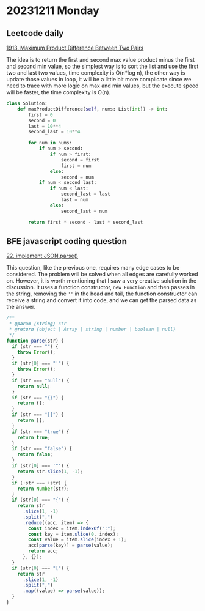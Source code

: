 # 20231211 Monday

## Leetcode daily

[1913. Maximum Product Difference Between Two Pairs](https://leetcode.com/problems/maximum-product-difference-between-two-pairs/?envType=daily-question&envId=2023-12-18)

The idea is to return the first and second max value product minus the first and second min value, so the simplest way is to sort the list and use the first two and last two values, time complexity is O(n\*log n), the other way is update those values in loop, it will be a little bit more complicate since we need to trace with more logic on max and min values, but the execute speed will be faster, the time complexity is O(n).

```py
class Solution:
    def maxProductDifference(self, nums: List[int]) -> int:
        first = 0
        second = 0
        last = 10**4
        second_last = 10**4

        for num in nums:
            if num > second:
                if num > first:
                    second = first
                    first = num
                else:
                    second = num
            if num < second_last:
                if num < last:
                    second_last = last
                    last = num
                else:
                    second_last = num

        return first * second - last * second_last
```

## BFE javascript coding question

[22. implement JSON.parse()](https://bigfrontend.dev/problem/implement-JSON-parse)

This question, like the previous one, requires many edge cases to be considered. The problem will be solved when all edges are carefully worked on. However, it is worth mentioning that I saw a very creative solution in the discussion. It uses a function constructor, `new Function` and then passes in the string, removing the `''` in the head and tail,
the function constructor can receive a string and convert it into code, and we can get the parsed data as the answer.

```js
/**
 * @param {string} str
 * @return {object | Array | string | number | boolean | null}
 */
function parse(str) {
  if (str === "") {
    throw Error();
  }
  if (str[0] === "'") {
    throw Error();
  }
  if (str === "null") {
    return null;
  }
  if (str === "{}") {
    return {};
  }
  if (str === "[]") {
    return [];
  }
  if (str === "true") {
    return true;
  }
  if (str === "false") {
    return false;
  }
  if (str[0] === '"') {
    return str.slice(1, -1);
  }
  if (+str === +str) {
    return Number(str);
  }
  if (str[0] === "{") {
    return str
      .slice(1, -1)
      .split(",")
      .reduce((acc, item) => {
        const index = item.indexOf(":");
        const key = item.slice(0, index);
        const value = item.slice(index + 1);
        acc[parse(key)] = parse(value);
        return acc;
      }, {});
  }
  if (str[0] === "[") {
    return str
      .slice(1, -1)
      .split(",")
      .map((value) => parse(value));
  }
}
```
